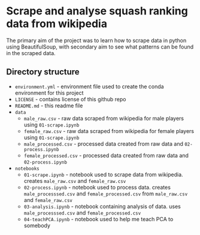 # Scrape and analyse squash ranking data from wikipedia

The primary aim of the project was to learn how to scrape data in python using BeautifulSoup, with secondary aim to see what patterns can be found in the scraped data.

## Directory structure

* `environment.yml` - environment file used to create the conda environment for this project
* `LICENSE` - contains license of this github repo
* `README.md` - this readme file
* `data`
  * `male_raw.csv` - raw data scraped from wikipedia for male players using `01-scrape.ipynb`
  * `female_raw.csv` - raw data scraped from wikipedia for female players using `01-scrape.ipynb`
  * `male_processed.csv` - processed data created from raw data and `02-process.ipynb`
  * `female_processed.csv` - processed data created from raw data and `02-process.ipynb`
* `notebooks`
  * `01-scrape.ipynb` - notebook used to scrape data from wikipedia. creates `male_raw.csv` and `female_raw.csv`
  * `02-process.ipynb` - notebook used to process data. creates `male_processsed.csv` and `female_processed.csv` from `male_raw.csv` and `female_raw.csv`
  * `03-analysis.ipynb` - notebook containing analysis of data. uses `male_processsed.csv` and `female_processed.csv`
  * `04-teachPCA.ipynb` - notebook used to help me teach PCA to somebody
